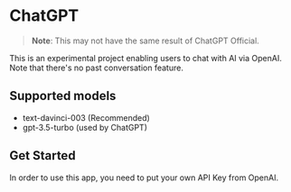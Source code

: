 # ChatGPT

> **Note**: This may not have the same result of ChatGPT Official.

This is an experimental project enabling users to chat with AI via OpenAI. Note that there's no past conversation feature.

## Supported models

- text-davinci-003 (Recommended)
- gpt-3.5-turbo (used by ChatGPT)

## Get Started

In order to use this app, you need to put your own API Key from OpenAI.